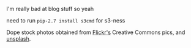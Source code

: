 I'm really bad at blog stuff so yeah

need to run `pip-2.7 install s3cmd` for s3-ness

Dope stock photos obtained from
[Flickr's](https://secure.flickr.com/creativecommons/) Creative Commons pics,
and [unsplash](http://unsplash.com/archive).

